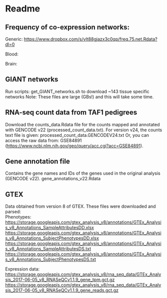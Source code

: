 # Readme

## Frequency of co-expression networks: 
Generic: 
https://www.dropbox.com/s/vlt88gjazx3c0qp/freq.75.net.Rdata?dl=0

Blood: 

Brain: 


## GIANT networks
Run scripts: get_GIANT_networks.sh to download ~143 tissue specific networks
Note: These files are large (GBs!) and this will take some time.

## RNA-seq count data from TAF1 pedigrees
Download the counts_data.Rdata file for the counts mapped and annotated with GENCODE v22 (processed_count_data.txt). 
For version v24, the counts text file is given:  processed_count_data.GENCODEV24.txt
Or, you can access the raw data from: GSE84891 (https://www.ncbi.nlm.nih.gov/geo/query/acc.cgi?acc=GSE84891).

## Gene annotation file 
Contains the gene names and IDs of the genes used in the original analysis (GENCODE v22).
gene_annotations_v22.Rdata

## GTEX
Data obtained from version 8 of GTEX. 
These files were downloaded and parsed:  
Phenotypes: 
https://storage.googleapis.com/gtex_analysis_v8/annotations/GTEx_Analysis_v8_Annotations_SampleAttributesDD.xlsx
https://storage.googleapis.com/gtex_analysis_v8/annotations/GTEx_Analysis_v8_Annotations_SubjectPhenotypesDD.xlsx
https://storage.googleapis.com/gtex_analysis_v8/annotations/GTEx_Analysis_v8_Annotations_SampleAttributesDS.txt
https://storage.googleapis.com/gtex_analysis_v8/annotations/GTEx_Analysis_v8_Annotations_SubjectPhenotypesDS.txt

Expression data: 
https://storage.googleapis.com/gtex_analysis_v8/rna_seq_data/GTEx_Analysis_2017-06-05_v8_RNASeQCv1.1.9_gene_tpm.gct.gz
https://storage.googleapis.com/gtex_analysis_v8/rna_seq_data/GTEx_Analysis_2017-06-05_v8_RNASeQCv1.1.9_gene_reads.gct.gz





